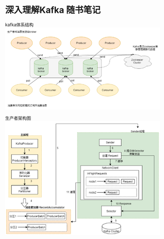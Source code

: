 # 深入理解Kafka 随书笔记

kafka体系结构
![kafka-structure](./draw/kafka-structure.png)

生产者架构图 
![kafka-producer-structure](draw/kafka-producer-structure.png)  
